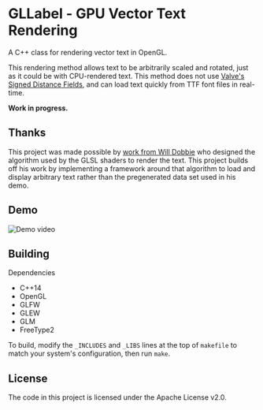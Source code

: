 # GLLabel - GPU Vector Text Rendering

A C++ class for rendering vector text in OpenGL.

This rendering method allows text to be arbitrarily scaled and rotated,
just as it could be with CPU-rendered text. This method does not use
[Valve's Signed Distance Fields](https://web.archive.org/web/20180127223712/https://www.valvesoftware.com/publications/2007/SIGGRAPH2007_AlphaTestedMagnification.pdf),
and can load text quickly from TTF font files in real-time.

**Work in progress.**

## Thanks

This project was made possible by [work from Will Dobbie](https://wdobbie.com)
who designed the algorithm used by the GLSL shaders to render the text. This
project builds off his work by implementing a framework around that algorithm
to load and display arbitrary text rather than the pregenerated data set used
in his demo.

## Demo
![Demo video](demo.gif)

## Building

Dependencies
* C++14
* OpenGL
* GLFW
* GLEW
* GLM
* FreeType2

To build, modify the `_INCLUDES` and `_LIBS` lines at the top of `makefile` to
match your system's configuration, then run `make`.

## License

The code in this project is licensed under the Apache License v2.0.
